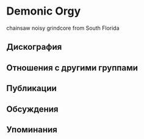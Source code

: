 # Demonic Orgy

chainsaw noisy grindcore from South Florida

## Дискография


## Отношения с другими группами


## Публикации


## Обсуждения


## Упоминания

